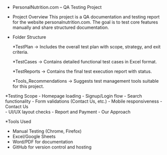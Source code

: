 * PersonalNutrition.com – QA Testing Project

* Project Overview This project is a QA documentation and testing report for the website personalnutrition.com. The goal is to test core features manually and share structured documentation.

* Folder Structure

     *TestPlan
         → Includes the overall test plan with scope, strategy, and exit criteria.

     *TestCases
         → Contains detailed functional test cases in Excel format.

     *TestReports 
         → Contains the final test execution report with status.

     *Tools_Recommendations 
         → Suggests test management tools suitable for this project.

*Testing Scope 
     - Homepage loading 
     - Signup/Login flow 
     - Search functionality 
     - Form validations (Contact Us, etc.) 
     - Mobile responsiveness
     - Contact Us  
     - UI/UX layout checks
     - Report and Payment 
     - Our Approach 

*Tools Used
   - Manual Testing (Chrome, Firefox)
   - Excel/Google Sheets
   - Word/PDF for documentation
   - GitHub for version control and hosting
